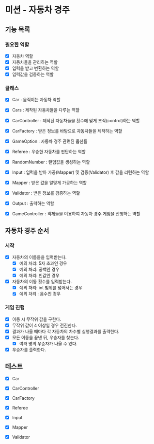 # 미션 - 자동차 경주

## 기능 목록

### 필요한 역할

- [x] 자동차 역할
- [x] 자동차들을 관리하는 역할
- [x] 입력을 받고 변환하는 역할
- [x] 입력값을 검증하는 역할

### 클래스

- [x] Car : 움직이는 자동차 역할
- [x] Cars : 제작된 자동차들을 다루는 역할
- [x] CarController : 제작된 자동차들을 횟수에 맞게 조작(control)하는 역할
- [x] CarFactory : 받은 정보를 바탕으로 자동차들을 제작하는 역할
- [x] GameOption : 자동차 경주 관련된 옵션들
- [x] Referee : 우승한 자동차를 판단하는 역할
- [x] RandomNumber : 랜덤값을 생성하는 역할

- [x] Input : 입력을 받아 가공(Mapper) 및 검증(Validator) 후 값을 리턴하는 역할
- [x] Mapper : 받은 값을 알맞게 가공하는 역할
- [x] Validator : 받은 정보를 검증하는 역할
- [x] Output : 출력하는 역할

- [x] GameController : 객체들을 이용하여 자동차 경주 게임을 진행하는 역할

## 자동차 경주 순서

### 시작

- [x] 자동차의 이름들을 입력받는다.
    - [x] 예외 처리: 5자 초과인 경우
    - [x] 예외 처리: 공백인 경우
    - [x] 예외 처리: 빈값인 경우
- [x] 자동차의 이동 횟수를 입력받는다.
    - [x] 예외 처리: int 범위를 넘어서는 경우
    - [x] 예외 처리 : 음수인 경우

### 게임 진행

- [x] 이동 시 무작위 값을 구한다.
- [x] 무작위 값이 4 이상일 경우 전진한다.
- [x] 결과가 나올 때마다 각 자동차의 차수별 실행결과를 출력한다.
- [x] 모든 이동을 끝낸 뒤, 우승자를 찾는다.
    - [x] 여러 명의 우승자가 나올 수 있다.
- [x] 우승자를 출력한다.

## 테스트

- [x] Car
- [x] CarController
- [x] CarFactory
- [x] Referee

- [x] Input
- [x] Mapper
- [x] Validator

